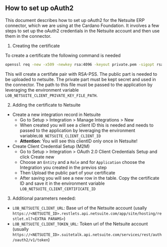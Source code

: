 ## How to set up oAuth2
This document describes how to set up oAuth2 for the Netsuite ERP connector, which we are using at the Cardano Foundation.
It involves a few steps to set up the oAuth2 credentials in the Netsuite account and then use them in the connector.

1. Creating the certificate

To create a certificate the following command is needed
```bash
openssl req -new -x509 -newkey rsa:4096 -keyout private.pem -sigopt rsa_padding_mode:pss -sha256 -sigopt rsa_pss_saltlen:64 -out public.pem -nodes -days 365
```
This will create a certifate pair with RSA-PSS. The public part is needed to be uploaded to netsuite.
The private part must be kept secret and used in the connector. 
The path to this file must be passed to the application by leveraging the environment variable `LOB_NETSUITE_CLIENT_PRIVATE_KEY_FILE_PATH`.

2. Adding the certificate to Netsuite
- Create a new integration record in Netsuite 
  - Go to Setup > Integration > Manage Integrations > New 
  - When created you will see a client ID this is needed and needs to passed to the application by leveraging the environment variable`LOB_NETSUITE_CLIENT_CLIENT_ID`
  - **Attention**: You will see this clientID only once in Netsuite!
- Create Client Credential Setup (M2M)
  - Go to Setup > Integration > OAuth 2.0 Client Credentials Setup and click Create new
  - Choose an `Entity` and a `Role` and for `Application` choose the Integration you created in the previos step
  - Then Upload the public part of your certificate
  - After saving you will see a new row in the table. Copy the certificate ID and save it in the environment variable `LOB_NETSUITE_CLIENT_CERTIFICATE_ID`
3. Additional parameters needed:
- `LOB_NETSUITE_CLIENT_URL`: Base url of the Netsuite account (usally `https://<NETSUITE_ID>.restlets.api.netsuite.com/app/site/hosting/restlet.nl?<EXTRA PARAMS>`)
- `LOB_NETSUITE_CLIENT_TOKEN_URL`: Token url of the Netsuite account (usually `https://<NETSUITE_ID>.suitetalk.api.netsuite.com/services/rest/auth/oauth2/v1/token`)